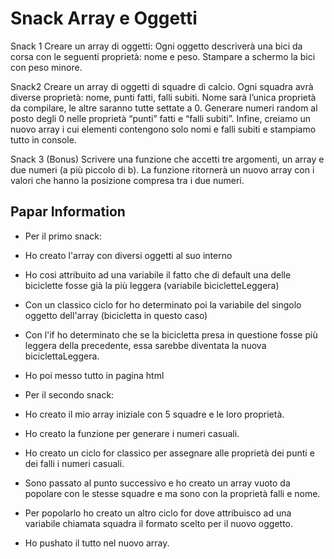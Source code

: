 Snack Array e Oggetti
===
Snack 1
Creare un array di oggetti:
Ogni oggetto descriverà una bici da corsa con le seguenti proprietà: nome e peso.
Stampare a schermo la bici con peso minore.

Snack2
Creare un array di oggetti di squadre di calcio.
 Ogni squadra avrà diverse proprietà: nome, punti fatti, falli subiti.
Nome sarà l’unica proprietà da compilare, le altre saranno tutte settate a 0.
Generare numeri random al posto degli 0 nelle proprietà “punti” fatti e “falli subiti”.
Infine, creiamo un nuovo array i cui elementi contengono solo nomi e falli subiti e stampiamo tutto in console.

Snack 3 (Bonus)
Scrivere una funzione che accetti tre argomenti, un array e due numeri (a più piccolo di b).
La funzione ritornerà un nuovo array con i valori che hanno la posizione compresa tra i due numeri.

## Papar Information
- Per il primo snack:
 - Ho creato l'array con diversi oggetti al suo interno
 - Ho cosi attribuito ad una variabile il fatto che di default una delle biciclette fosse già la più leggera (variabile bicicletteLeggera)
 - Con un classico ciclo for ho determinato poi la variabile del singolo oggetto dell'array (bicicletta in questo caso)
 - Con l'if ho determinato che se la bicicletta presa in questione fosse più leggera della precedente, essa sarebbe diventata la nuova biciclettaLeggera.
 - Ho poi messo tutto in pagina html

- Per il secondo snack:
 - Ho creato il mio array iniziale con 5 squadre e le loro proprietà.
 - Ho creato la funzione per generare i numeri casuali.
 - Ho creato un ciclo for classico per assegnare alle proprietà dei punti e dei falli i numeri casuali.
 - Sono passato al punto successivo e ho creato un array vuoto da popolare con le stesse squadre e ma sono con la proprietà falli e nome.
 - Per popolarlo ho creato un altro ciclo for dove attribuisco ad una variabile chiamata squadra il formato scelto per il nuovo oggetto.
 - Ho pushato il tutto nel nuovo array.